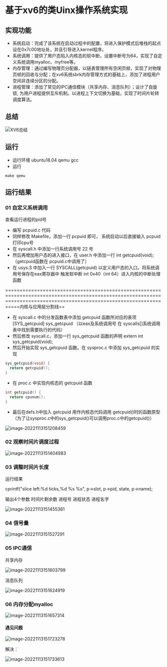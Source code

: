 # 基于xv6的类Uinx操作系统实现

## 实现功能

- 系统启动：完成了该系统在启动过程中的配置，将进入保护模式后堆栈的起点设在0x7c00地址处，并且引导进入kernel程序。
- 系统调用：提供了用户态陷入内核态的软中断，设置中断号为64，实现了自定义系统调用myalloc、myfree等。
- 内存管理：通过编写物理页分配器，以链表管理所有空闲页帧，实现了对物理页帧的回收与分配；在xv6系统sbrk内存管理方式的基础上，添加了进程用户空间非连续分区的分配。
- 进程管理：添加了常见的IPC通信模块（共享内存、消息队列）；设计了自旋锁, 为用户进程提供互斥机制。以进程上下文切换为基础，实现了时间片轮转调度算法。

## 总结

![XV6总结](https://image-1312312327.cos.ap-shanghai.myqcloud.com/xv6%E7%B3%BB%E7%BB%9F.png)

## 运行

- 运行环境   ubuntu18.04   qemu   gcc
- 运行

```shell
make qemu
```

## 运行结果

### 01 自定义系统调用

查看运行进程的pid号

- 编写 pcpuid.c 代码
- 同样修改 Makefile，添加一行 pcpuid 即可， 系统启动以后直接输入 pcpuid  打印cpu号
- 在 syscall.h 中添加一行系统调用号 22 号
- 然后再增加用户态的进入接口，在 user.h 中添加一行 int getcpuid(void); （getcpuid函数在 pcpuid.c中调用了）
- 在 usys.S 中加入一行 SYSCALL(getcpuid) 以定义用户态的入口。将系统调用号保存在eax寄存器中 触发软中断 int 0x40（int 64）进入内核的中断处理函数



=======================================================================================================================================================================内核与应用层分割线==



- 在 syscall.c 中的分发函数表中添加 getcpuid 函数所对应的表项        [SYS_getcpuid] sys_getcpuid   （以eax及系统调用号 在 syscalls[]系统调用表中找到需要执行的代码）
- 然后修改 syscall.c，添加一行 sys_getcpuid 函数的声明                    extern int sys_getcpuid(void);
- 然后开始实现 sys_getcpuid 函数。在 sysproc.c 中添加 sys_getcpuid 的实现  

```cpp
sys_getcpuid(void) {
  return getcpuid();
}
```

- 在 proc.c 中实现内核态的 getcpuid 函数

```cpp
int getcpuid() {
  return cpunum();
}
```

- 最后在defs.h中加入 getcpuid 用作内核态代码调用 getcpuid()时的函数原型  （为了让sysproc.c中的sys_getcpuid()可以调用proc.c中的getcpuid()）

![image-20221113151208459](https://image-1312312327.cos.ap-shanghai.myqcloud.com/image-20221113151208459.png)

### 02 观察时间片调度过程

![image-20221113151404983](https://image-1312312327.cos.ap-shanghai.myqcloud.com/image-20221113151404983.png)

### 03 调整时间片长度

运行结果

  cprintf("slice left:%d ticks,%d %s %s", p->slot, p->pid, state, p->name);

输出4个参数    时间片剩余数  进程号  进程状态  进程名字 

![image-20221113151455361](https://image-1312312327.cos.ap-shanghai.myqcloud.com/image-20221113151455361.png)

### 04 信号量

![image-20221113151527291](https://image-1312312327.cos.ap-shanghai.myqcloud.com/image-20221113151527291.png)

### 05 IPC通信

共享内存

![image-20221113151603799](https://image-1312312327.cos.ap-shanghai.myqcloud.com/image-20221113151603799.png)

消息队列

![image-20221113151624919](https://image-1312312327.cos.ap-shanghai.myqcloud.com/image-20221113151624919.png)

### 06 内存分配myalloc

![image-20221113151657314](https://image-1312312327.cos.ap-shanghai.myqcloud.com/image-20221113151657314.png)

#### 遇见问题

![image-20221113151723278](https://image-1312312327.cos.ap-shanghai.myqcloud.com/image-20221113151723278.png)

解决：

![image-20221113151733613](https://image-1312312327.cos.ap-shanghai.myqcloud.com/image-20221113151733613.png)